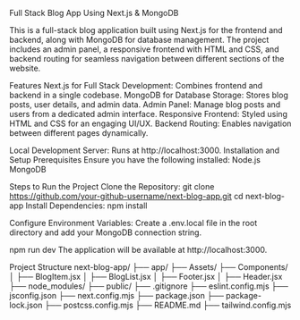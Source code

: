 Full Stack Blog App Using Next.js & MongoDB

This is a full-stack blog application built using Next.js for the frontend and backend, along with MongoDB for database management. The project includes an admin panel, a responsive frontend with HTML and CSS, and backend routing for seamless navigation between different sections of the website.

Features
Next.js for Full Stack Development: Combines frontend and backend in a single codebase.
MongoDB for Database Storage: Stores blog posts, user details, and admin data.
Admin Panel: Manage blog posts and users from a dedicated admin interface.
Responsive Frontend: Styled using HTML and CSS for an engaging UI/UX.
Backend Routing: Enables navigation between different pages dynamically.

Local Development Server: Runs at http://localhost:3000.
Installation and Setup
Prerequisites
Ensure you have the following installed:
Node.js
MongoDB

Steps to Run the Project
Clone the Repository:
git clone https://github.com/your-github-username/next-blog-app.git
cd next-blog-app
Install Dependencies:
npm install

Configure Environment Variables:
Create a .env.local file in the root directory and add your MongoDB connection string.

npm run dev
The application will be available at http://localhost:3000.

Project Structure
next-blog-app/
├── app/
├── Assets/
├── Components/
│   ├── BlogItem.jsx
│   ├── BlogList.jsx
│   ├── Footer.jsx
│   ├── Header.jsx
├── node_modules/
├── public/
├── .gitignore
├── eslint.config.mjs
├── jsconfig.json
├── next.config.mjs
├── package.json
├── package-lock.json
├── postcss.config.mjs
├── README.md
├── tailwind.config.mjs


